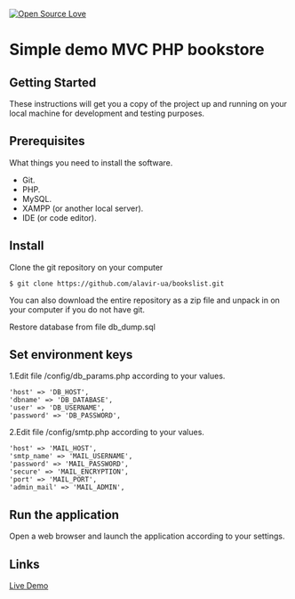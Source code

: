 [![Open Source Love](https://badges.frapsoft.com/os/v1/open-source.svg?v=103)](https://github.com/ellerbrock/open-source-badges/)

# Simple demo MVC PHP bookstore  

## Getting Started
These instructions will get you a copy of the project up and running on your local machine for development and testing purposes.

## Prerequisites
What things you need to install the software.

- Git.
- PHP.
- MySQL.
- XAMPP (or another local server).
- IDE (or code editor).

## Install
Clone the git repository on your computer
```
$ git clone https://github.com/alavir-ua/bookslist.git
```
You can also download the entire repository as a zip file and unpack in on your computer if you do not have git.

Restore database from file db_dump.sql


## Set environment keys
1.Edit file /config/db_params.php according to your values.
```
'host' => 'DB_HOST',
'dbname' => 'DB_DATABASE',
'user' => 'DB_USERNAME',
'password' => 'DB_PASSWORD',
```
2.Edit file /config/smtp.php according to your values.
```
'host' => 'MAIL_HOST',
'smtp_name' => 'MAIL_USERNAME',
'password' => 'MAIL_PASSWORD',
'secure' => 'MAIL_ENCRYPTION',
'port' => 'MAIL_PORT',
'admin_mail' => 'MAIL_ADMIN',
```
## Run the application

Open a web browser and launch the application according to your settings.

## Links
[Live Demo](http://bookslist.is-best.net/)
